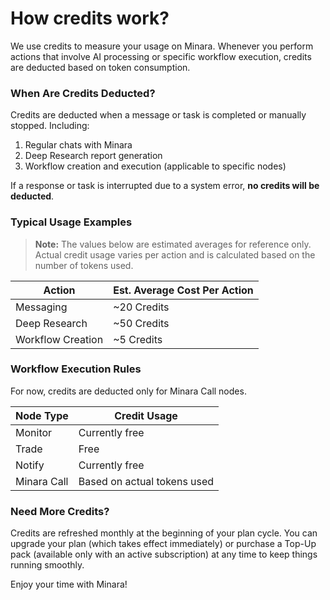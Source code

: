 # How credits work?

We use credits to measure your usage on Minara. Whenever you perform actions that involve AI processing or specific workflow execution, credits are deducted based on token consumption.



### When Are Credits Deducted?

Credits are deducted when a message or task is completed or manually stopped. Including:

1. Regular chats with Minara
2. Deep Research report generation
3. Workflow creation and execution (applicable to specific nodes)

If a response or task is interrupted due to a system error, **no credits will be deducted**.



### Typical Usage Examples

> **Note:** The values below are estimated averages for reference only. Actual credit usage varies per action and is calculated based on the number of tokens used.

| **Action**        | **Est. Average Cost Per Action** |
| ----------------- | -------------------------------- |
| Messaging         | \~20 Credits                     |
| Deep Research     | \~50 Credits                     |
| Workflow Creation | \~5 Credits                      |



### Workflow Execution Rules

For now, credits are deducted only for Minara Call nodes.

| **Node Type** | **Credit Usage**            |
| ------------- | --------------------------- |
| Monitor       | Currently free              |
| Trade         | Free                        |
| Notify        | Currently free              |
| Minara Call   | Based on actual tokens used |



### **Need More Credits?**

Credits are refreshed monthly at the beginning of your plan cycle. You can upgrade your plan (which takes effect immediately) or purchase a Top-Up pack (available only with an active subscription) at any time to keep things running smoothly.



Enjoy your time with Minara!

